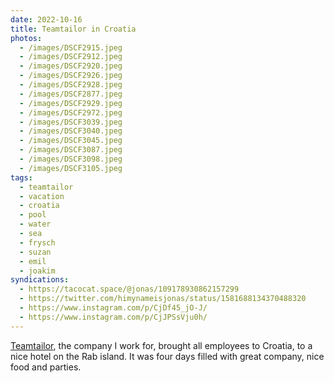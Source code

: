 ```yaml
---
date: 2022-10-16
title: Teamtailor in Croatia
photos:
  - /images/DSCF2915.jpeg
  - /images/DSCF2912.jpeg
  - /images/DSCF2920.jpeg
  - /images/DSCF2926.jpeg
  - /images/DSCF2928.jpeg
  - /images/DSCF2877.jpeg
  - /images/DSCF2929.jpeg
  - /images/DSCF2972.jpeg
  - /images/DSCF3039.jpeg
  - /images/DSCF3040.jpeg
  - /images/DSCF3045.jpeg
  - /images/DSCF3087.jpeg
  - /images/DSCF3098.jpeg
  - /images/DSCF3105.jpeg
tags:
  - teamtailor
  - vacation
  - croatia
  - pool
  - water
  - sea
  - frysch
  - suzan
  - emil
  - joakim
syndications:
  - https://tacocat.space/@jonas/109178930862157299
  - https://twitter.com/himynameisjonas/status/1581688134370488320
  - https://www.instagram.com/p/CjDf45_jO-J/
  - https://www.instagram.com/p/CjJPSsVju0h/
---
```


[Teamtailor](https://www.teamtailor.com), the company I work for, brought all employees to Croatia, to a nice hotel on the Rab island. It was four days filled with great company, nice food and parties.
